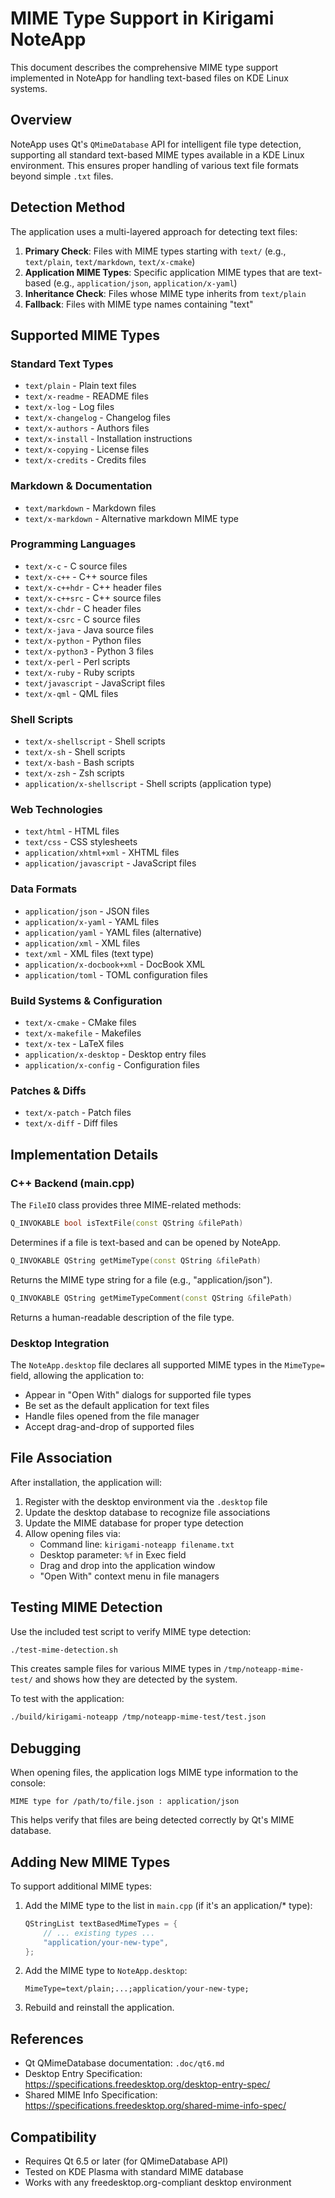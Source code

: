 # MIME Type Support in Kirigami NoteApp

This document describes the comprehensive MIME type support implemented in NoteApp for handling text-based files on KDE Linux systems.

## Overview

NoteApp uses Qt's `QMimeDatabase` API for intelligent file type detection, supporting all standard text-based MIME types available in a KDE Linux environment. This ensures proper handling of various text file formats beyond simple `.txt` files.

## Detection Method

The application uses a multi-layered approach for detecting text files:

1. **Primary Check**: Files with MIME types starting with `text/` (e.g., `text/plain`, `text/markdown`, `text/x-cmake`)
2. **Application MIME Types**: Specific application MIME types that are text-based (e.g., `application/json`, `application/x-yaml`)
3. **Inheritance Check**: Files whose MIME type inherits from `text/plain`
4. **Fallback**: Files with MIME type names containing "text"

## Supported MIME Types

### Standard Text Types
- `text/plain` - Plain text files
- `text/x-readme` - README files
- `text/x-log` - Log files
- `text/x-changelog` - Changelog files
- `text/x-authors` - Authors files
- `text/x-install` - Installation instructions
- `text/x-copying` - License files
- `text/x-credits` - Credits files

### Markdown & Documentation
- `text/markdown` - Markdown files
- `text/x-markdown` - Alternative markdown MIME type

### Programming Languages
- `text/x-c` - C source files
- `text/x-c++` - C++ source files
- `text/x-c++hdr` - C++ header files
- `text/x-c++src` - C++ source files
- `text/x-chdr` - C header files
- `text/x-csrc` - C source files
- `text/x-java` - Java source files
- `text/x-python` - Python files
- `text/x-python3` - Python 3 files
- `text/x-perl` - Perl scripts
- `text/x-ruby` - Ruby scripts
- `text/javascript` - JavaScript files
- `text/x-qml` - QML files

### Shell Scripts
- `text/x-shellscript` - Shell scripts
- `text/x-sh` - Shell scripts
- `text/x-bash` - Bash scripts
- `text/x-zsh` - Zsh scripts
- `application/x-shellscript` - Shell scripts (application type)

### Web Technologies
- `text/html` - HTML files
- `text/css` - CSS stylesheets
- `application/xhtml+xml` - XHTML files
- `application/javascript` - JavaScript files

### Data Formats
- `application/json` - JSON files
- `application/x-yaml` - YAML files
- `application/yaml` - YAML files (alternative)
- `application/xml` - XML files
- `text/xml` - XML files (text type)
- `application/x-docbook+xml` - DocBook XML
- `application/toml` - TOML configuration files

### Build Systems & Configuration
- `text/x-cmake` - CMake files
- `text/x-makefile` - Makefiles
- `text/x-tex` - LaTeX files
- `application/x-desktop` - Desktop entry files
- `application/x-config` - Configuration files

### Patches & Diffs
- `text/x-patch` - Patch files
- `text/x-diff` - Diff files

## Implementation Details

### C++ Backend (main.cpp)

The `FileIO` class provides three MIME-related methods:

```cpp
Q_INVOKABLE bool isTextFile(const QString &filePath)
```
Determines if a file is text-based and can be opened by NoteApp.

```cpp
Q_INVOKABLE QString getMimeType(const QString &filePath)
```
Returns the MIME type string for a file (e.g., "application/json").

```cpp
Q_INVOKABLE QString getMimeTypeComment(const QString &filePath)
```
Returns a human-readable description of the file type.

### Desktop Integration

The `NoteApp.desktop` file declares all supported MIME types in the `MimeType=` field, allowing the application to:
- Appear in "Open With" dialogs for supported file types
- Be set as the default application for text files
- Handle files opened from the file manager
- Accept drag-and-drop of supported files

## File Association

After installation, the application will:
1. Register with the desktop environment via the `.desktop` file
2. Update the desktop database to recognize file associations
3. Update the MIME database for proper type detection
4. Allow opening files via:
   - Command line: `kirigami-noteapp filename.txt`
   - Desktop parameter: `%f` in Exec field
   - Drag and drop into the application window
   - "Open With" context menu in file managers

## Testing MIME Detection

Use the included test script to verify MIME type detection:

```bash
./test-mime-detection.sh
```

This creates sample files for various MIME types in `/tmp/noteapp-mime-test/` and shows how they are detected by the system.

To test with the application:
```bash
./build/kirigami-noteapp /tmp/noteapp-mime-test/test.json
```

## Debugging

When opening files, the application logs MIME type information to the console:
```
MIME type for /path/to/file.json : application/json
```

This helps verify that files are being detected correctly by Qt's MIME database.

## Adding New MIME Types

To support additional MIME types:

1. Add the MIME type to the list in `main.cpp` (if it's an application/* type):
   ```cpp
   QStringList textBasedMimeTypes = {
       // ... existing types ...
       "application/your-new-type",
   };
   ```

2. Add the MIME type to `NoteApp.desktop`:
   ```
   MimeType=text/plain;...;application/your-new-type;
   ```

3. Rebuild and reinstall the application.

## References

- Qt QMimeDatabase documentation: `.doc/qt6.md`
- Desktop Entry Specification: https://specifications.freedesktop.org/desktop-entry-spec/
- Shared MIME Info Specification: https://specifications.freedesktop.org/shared-mime-info-spec/

## Compatibility

- Requires Qt 6.5 or later (for QMimeDatabase API)
- Tested on KDE Plasma with standard MIME database
- Works with any freedesktop.org-compliant desktop environment
